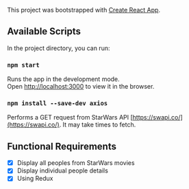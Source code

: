This project was bootstrapped with [Create React App](https://github.com/facebook/create-react-app).

## Available Scripts

In the project directory, you can run:

### `npm start`

Runs the app in the development mode.<br>
Open [http://localhost:3000](http://localhost:3000) to view it in the browser.

### `npm install --save-dev axios`

Performs a GET request from StarWars API [https://swapi.co/](https://swapi.co/).
It may take times to fetch.

## Functional Requirements
- [x] Display all peoples from StarWars movies
- [x] Display individual people details
- [x] Using Redux
